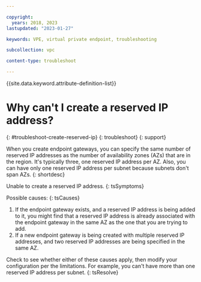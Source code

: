 ```yaml
---

copyright:
  years: 2018, 2023
lastupdated: "2023-01-27"

keywords: VPE, virtual private endpoint, troubleshooting

subcollection: vpc

content-type: troubleshoot

---
```


{{site.data.keyword.attribute-definition-list}}

# Why can't I create a reserved IP address?
{: #troubleshoot-create-reserved-ip}
{: troubleshoot}
{: support}

When you create endpoint gateways, you can specify the same number of reserved IP addresses as the number of availability zones (AZs) that are in the region. It's typically three, one reserved IP address per AZ. Also, you can have only one reserved IP address per subnet because subnets don't span AZs.
{: shortdesc}

Unable to create a reserved IP address.
{: tsSymptoms}

Possible causes:
{: tsCauses}

1. If the endpoint gateway exists, and a reserved IP address is being added to it, you might find that a reserved IP address is already associated with the endpoint gateway in the same AZ as the one that you are trying to add.
1. If a new endpoint gateway is being created with multiple reserved IP addresses, and two reserved IP addresses are being specified in the same AZ.

Check to see whether either of these causes apply, then modify your configuration per the limitations. For example, you can't have more than one reserved IP address per subnet.
{: tsResolve}
